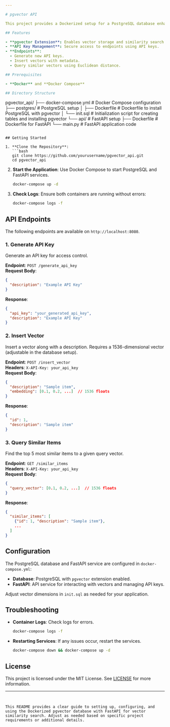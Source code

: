```yaml
---

# pgvector API

This project provides a Dockerized setup for a PostgreSQL database enhanced with the `pgvector` extension for vector storage and similarity search. It includes a FastAPI application to handle API key generation, vector storage, and similarity search requests via HTTP endpoints.

## Features

- **pgvector Extension**: Enables vector storage and similarity search in PostgreSQL.
- **API Key Management**: Secure access to endpoints using API keys.
- **Endpoints**:
  - Generate new API keys.
  - Insert vectors with metadata.
  - Query similar vectors using Euclidean distance.

## Prerequisites

- **Docker** and **Docker Compose**

## Directory Structure

```
pgvector_api/
├── docker-compose.yml      # Docker Compose configuration
├── postgres/               # PostgreSQL setup
│   ├── Dockerfile          # Dockerfile to install PostgreSQL with pgvector
│   └── init.sql            # Initialization script for creating tables and installing pgvector
└── api/                    # FastAPI setup
    ├── Dockerfile          # Dockerfile for FastAPI
    └── main.py             # FastAPI application code
```

## Getting Started

1. **Clone the Repository**:
   ```bash
   git clone https://github.com/yourusername/pgvector_api.git
   cd pgvector_api
   ```

2. **Start the Application**:
   Use Docker Compose to start PostgreSQL and FastAPI services.
   ```bash
   docker-compose up -d
   ```

3. **Check Logs**:
   Ensure both containers are running without errors:
   ```bash
   docker-compose logs -f
   ```

## API Endpoints

The following endpoints are available on `http://localhost:8080`.

### 1. Generate API Key

Generate an API key for access control.

**Endpoint**: `POST /generate_api_key`  
**Request Body**:
   ```json
   {
     "description": "Example API Key"
   }
   ```
**Response**:
   ```json
   {
     "api_key": "your_generated_api_key",
     "description": "Example API Key"
   }
   ```

### 2. Insert Vector

Insert a vector along with a description. Requires a 1536-dimensional vector (adjustable in the database setup).

**Endpoint**: `POST /insert_vector`  
**Headers**: `X-API-Key: your_api_key`  
**Request Body**:
   ```json
   {
     "description": "Sample item",
     "embedding": [0.1, 0.2, ...]  // 1536 floats
   }
   ```
**Response**:
   ```json
   {
     "id": 1,
     "description": "Sample item"
   }
   ```

### 3. Query Similar Items

Find the top 5 most similar items to a given query vector.

**Endpoint**: `GET /similar_items`  
**Headers**: `X-API-Key: your_api_key`  
**Request Body**:
   ```json
   {
     "query_vector": [0.1, 0.2, ...]  // 1536 floats
   }
   ```
**Response**:
   ```json
   {
     "similar_items": [
       {"id": 1, "description": "Sample item"},
       ...
     ]
   }
   ```

## Configuration

The PostgreSQL database and FastAPI service are configured in `docker-compose.yml`:

- **Database**: PostgreSQL with `pgvector` extension enabled.
- **FastAPI**: API service for interacting with vectors and managing API keys.

Adjust vector dimensions in `init.sql` as needed for your application.

## Troubleshooting

- **Container Logs**: Check logs for errors.
  ```bash
  docker-compose logs -f
  ```
- **Restarting Services**: If any issues occur, restart the services.
  ```bash
  docker-compose down && docker-compose up -d
  ```

## License

This project is licensed under the MIT License. See [LICENSE](LICENSE) for more information.

---
```


This README provides a clear guide to setting up, configuring, and using the Dockerized pgvector database with FastAPI for vector similarity search. Adjust as needed based on specific project requirements or additional details.
